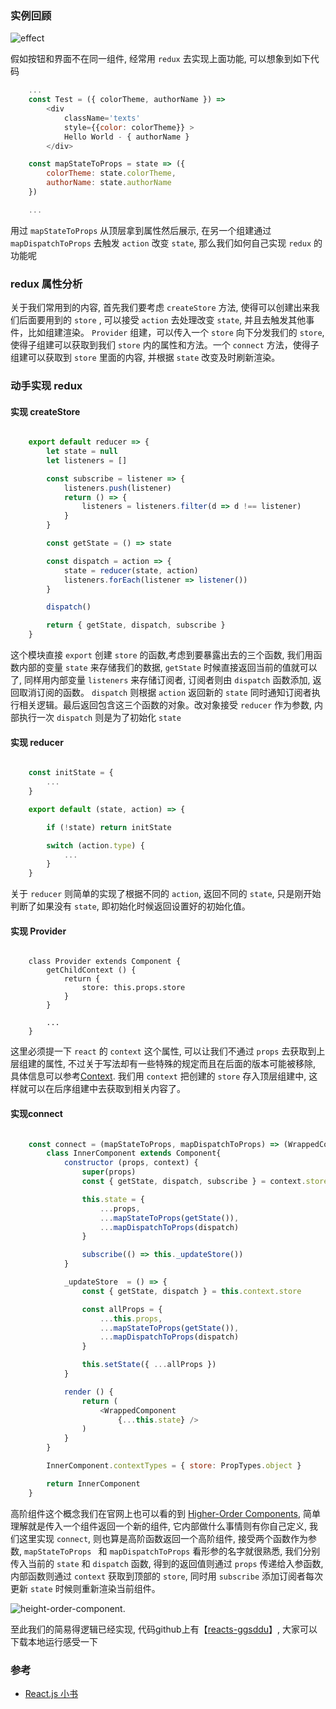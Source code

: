 ### 实例回顾

 ![effect](https://hazyzh.oss-cn-shenzhen.aliyuncs.com/imgs/redux/effect.gif)

假如按钮和界面不在同一组件, 经常用 `redux` 去实现上面功能, 可以想象到如下代码

```javascript
	...
	const Test = ({ colorTheme, authorName }) =>
		<div
			className='texts'
			style={{color: colorTheme}} >
			Hello World - { authorName }
		</div>

	const mapStateToProps = state => ({
		colorTheme: state.colorTheme,
		authorName: state.authorName
	})

	...

```

用过 `mapStateToProps` 从顶层拿到属性然后展示, 在另一个组建通过 `mapDispatchToProps` 去触发 `action` 改变 `state`, 那么我们如何自己实现 `redux` 的功能呢

### redux 属性分析

关于我们常用到的内容, 首先我们要考虑 `createStore` 方法, 使得可以创建出来我们后面要用到的 `store` , 可以接受 `action` 去处理改变 `state`, 并且去触发其他事件，比如组建渲染。 `Provider` 组建，可以传入一个 `store` 向下分发我们的 `store`,使得子组建可以获取到我们 `store` 内的属性和方法。一个 `connect` 方法，使得子组建可以获取到 `store` 里面的内容, 并根据 `state` 改变及时刷新渲染。

### 动手实现 redux

#### 实现 createStore


```javascript

	export default reducer => {
		let state = null
		let listeners = []

		const subscribe = listener => {
			listeners.push(listener)
			return () => {
				listeners = listeners.filter(d => d !== listener)
			}
		}

		const getState = () => state

		const dispatch = action => {
			state = reducer(state, action)
			listeners.forEach(listener => listener())
		}

		dispatch()

		return { getState, dispatch, subscribe }
	}

```

这个模块直接 `export` 创建 `store` 的函数,考虑到要暴露出去的三个函数, 我们用函数内部的变量 `state` 来存储我们的数据, `getState` 时候直接返回当前的值就可以了, 同样用内部变量 `listeners` 来存储订阅者, 订阅者则由 `dispatch` 函数添加, 返回取消订阅的函数。 `dispatch` 则根据 `action` 返回新的 `state` 同时通知订阅者执行相关逻辑。最后返回包含这三个函数的对象。改对象接受 `reducer` 作为参数, 内部执行一次 `dispatch` 则是为了初始化 `state`

#### 实现 reducer

```javascript

	const initState = {
		...
	}

	export default (state, action) => {

		if (!state) return initState

		switch (action.type) {
			...
		}
	}

```

关于 `reducer` 则简单的实现了根据不同的 `action`, 返回不同的 `state`, 只是刚开始判断了如果没有 `state`, 即初始化时候返回设置好的初始化值。

#### 实现 Provider

```javascrpit

	class Provider extends Component {
		getChildContext () {
			return {
				store: this.props.store
			}
		}

		...
	}

```

这里必须提一下 `react` 的 `context` 这个属性, 可以让我们不通过 `props` 去获取到上层组建的属性, 不过关于写法却有一些特殊的规定而且在后面的版本可能被移除, 具体信息可以参考[Context](https://reactjs.org/docs/context.html). 我们用 `context` 把创建的 `store` 存入顶层组建中, 这样就可以在后序组建中去获取到相关内容了。

#### 实现connect

```javascript

	const connect = (mapStateToProps, mapDispatchToProps) => (WrappedComponent) => {
		class InnerComponent extends Component{
			constructor (props, context) {
				super(props)
				const { getState, dispatch, subscribe } = context.store

				this.state = {
					...props,
					...mapStateToProps(getState()),
					...mapDispatchToProps(dispatch)
				}

				subscribe(() => this._updateStore())
			}

			_updateStore  = () => {
				const { getState, dispatch } = this.context.store

				const allProps = {
					...this.props,
					...mapStateToProps(getState()),
					...mapDispatchToProps(dispatch)
				}

				this.setState({ ...allProps })
			}

			render () {
				return (
					<WrappedComponent
						{...this.state} />
				)
			}
		}

		InnerComponent.contextTypes = { store: PropTypes.object }

		return InnerComponent
	}

```

高阶组件这个概念我们在官网上也可以看的到 [Higher-Order Components](https://reactjs.org/docs/context.html), 简单理解就是传入一个组件返回一个新的组件, 它内部做什么事情则有你自己定义, 我们这里实现 `connect`, 则也算是高阶函数返回一个高阶组件, 接受两个函数作为参数, `mapStateToProps ` 和 `mapDispatchToProps` 看形参的名字就很熟悉, 我们分别传入当前的 `state` 和 `dispatch` 函数, 得到的返回值则通过 `props` 传递给入参函数, 内部函数则通过 `context` 获取到顶部的 `store`, 同时用 `subscribe`
 添加订阅者每次更新 `state` 时候则重新渲染当前组件。

 ![height-order-component.](https://hazyzh.oss-cn-shenzhen.aliyuncs.com/imgs/height-order-component.png)


至此我们的简易得逻辑已经实现, 代码github上有【[reacts-ggsddu](https://github.com/Hazyzh/reacts-ggsddu)】, 大家可以下载本地运行感受一下

### 参考

 - [React.js 小书](http://huziketang.com/books/react/)
